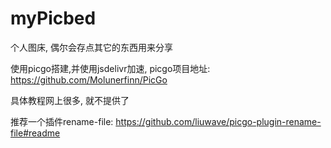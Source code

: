 # myPicbed
个人图床, 偶尔会存点其它的东西用来分享

使用picgo搭建,并使用jsdelivr加速, picgo项目地址: https://github.com/Molunerfinn/PicGo

具体教程网上很多, 就不提供了

推荐一个插件rename-file: https://github.com/liuwave/picgo-plugin-rename-file#readme
